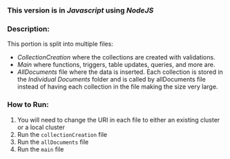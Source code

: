 ### This version is in ***Javascript*** using ***NodeJS***

### Description:
This portion is split into multiple files:
- *CollectionCreation* where the collections are created with validations.
- *Main* where functions, triggers, table updates, queries, and more are.
- *AllDocuments* file where the data is inserted. Each collection is stored in the *Individual Documents* folder and is called by allDocuments file instead of having each collection in the file making the size very large.

### How to Run:
1. You will need to change the URI in each file to either an existing cluster or a local cluster
2. Run the `collectionCreation` file
3. Run the `allDocuments` file
4. Run the `main` file